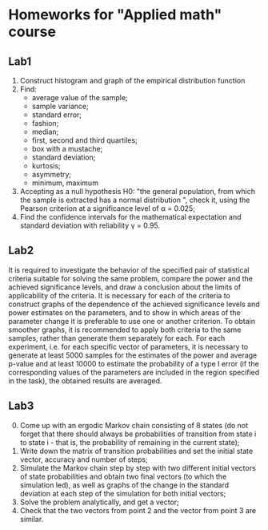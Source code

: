 # Homeworks for "Applied math" course
## Lab1
1) Construct histogram and graph of the empirical distribution function
2) Find:
    * average value of the sample;
    * sample variance;
    * standard error;
    * fashion;
    * median;
    * first, second and third quartiles;
    * box with a mustache;
    * standard deviation;
    * kurtosis;
    * asymmetry;
    * minimum, maximum
3) Accepting as a null hypothesis H0: "the general population, from
which the sample is extracted has a normal distribution ", check it,
using the Pearson criterion at a significance level of α = 0.025;
4) Find the confidence intervals for the mathematical expectation and
standard deviation with reliability γ = 0.95.

## Lab2

It is required to investigate the behavior of the specified pair of statistical criteria suitable for solving the same problem, 
compare the power and the achieved significance levels, and draw a conclusion about the limits of applicability of the criteria. 
It is necessary for each of the criteria to construct graphs of the dependence of the achieved significance levels and power estimates on the parameters, 
and to show in which areas of the parameter change it is preferable to use one or another criterion. 
To obtain smoother graphs, it is recommended to apply both criteria to the same samples, rather than generate them separately for each. 
For each experiment, i.e. for each specific vector of parameters, it is necessary to generate at least 5000 samples for the estimates 
of the power and average p-value and at least 10000 to estimate the probability of a type I error 
(if the corresponding values of the parameters are included in the region specified in the task), the obtained results are averaged.

## Lab3
0) Come up with an ergodic Markov chain consisting of 8 states (do not forget that there should always be probabilities of transition from state i to
state i - that is, the probability of remaining in the current state);
1) Write down the matrix of transition probabilities and set the initial state vector, accuracy and number of steps;
2) Simulate the Markov chain step by step with two different initial vectors of state probabilities and obtain two final vectors (to which the simulation led), as well as graphs of the change in the standard deviation at each step of the simulation for both initial vectors;
3) Solve the problem analytically, and get a vector;
4) Check that the two vectors from point 2 and the vector from point 3 are similar.
